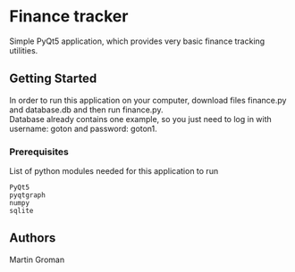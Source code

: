 # Finance tracker

Simple PyQt5 application, which provides very basic finance tracking utilities.

## Getting Started

In order to run this application on your computer, download files finance.py and database.db and then run finance.py.  
Database already contains one example, so you just need to log in with username: goton and password: goton1.

### Prerequisites

List of python modules needed for this application to run

```
PyQt5
pyqtgraph
numpy
sqlite
```




## Authors

Martin Groman
